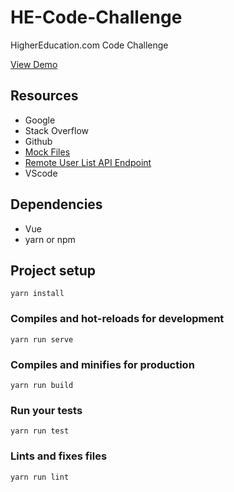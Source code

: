 # HE-Code-Challenge
HigherEducation.com Code Challenge

[View Demo](https://quizzical-lumiere-4c0a12.netlify.com/)

## Resources
* Google
* Stack Overflow
* Github
* [Mock Files](https://www.dropbox.com/sh/e88hrquf012qww1/AACNN9KYlwZgdPLwjQ5n43mna?dl=0)
* [Remote User List API Endpoint](https://api.jsonbin.io/b/5c547bb0a3fb18257acc2a7c/3)
* VScode

## Dependencies
* Vue
* yarn or npm

## Project setup
```
yarn install
```

### Compiles and hot-reloads for development
```
yarn run serve
```

### Compiles and minifies for production
```
yarn run build
```

### Run your tests
```
yarn run test
```

### Lints and fixes files
```
yarn run lint
```